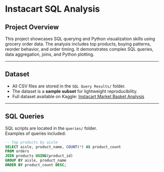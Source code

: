 # Instacart SQL Analysis

## Project Overview
This project showcases SQL querying and Python visualization skills using grocery order data. 
The analysis includes top products, buying patterns, reorder behavior, and order timing. 
It demonstrates complex SQL queries, data aggregation, joins, and Python plotting.

---

## Dataset
- All CSV files are stored in the `SQL Query Results/` folder.  
- The dataset is a **sample subset** for lightweight reproducibility.  
- Full dataset available on Kaggle: [Instacart Market Basket Analysis](https://www.kaggle.com/c/instacart-market-basket-analysis/data)

---

## SQL Queries
SQL scripts are located in the `queries/` folder.  
Examples of queries included:  

```sql
-- Top products by aisle
SELECT aisle, product_name, COUNT(*) AS product_count
FROM orders
JOIN products USING(product_id)
GROUP BY aisle, product_name
ORDER BY product_count DESC;
